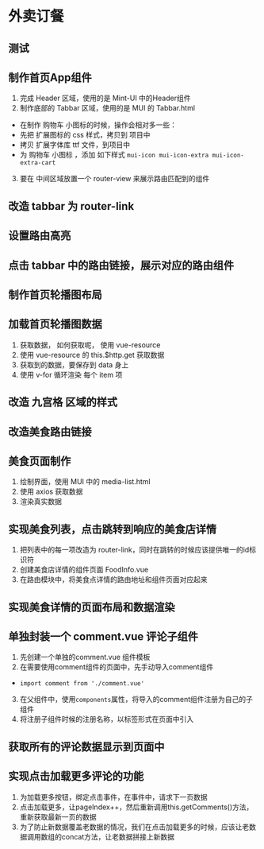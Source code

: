 
# 外卖订餐

## 测试

## 制作首页App组件
1. 完成 Header 区域，使用的是 Mint-UI 中的Header组件
2. 制作底部的 Tabbar 区域，使用的是 MUI 的 Tabbar.html
 + 在制作 购物车 小图标的时候，操作会相对多一些：
 + 先把 扩展图标的 css 样式，拷贝到 项目中
 + 拷贝 扩展字体库 ttf 文件，到项目中
 + 为 购物车 小图标 ，添加 如下样式 `mui-icon mui-icon-extra mui-icon-extra-cart`
3. 要在 中间区域放置一个 router-view 来展示路由匹配到的组件

## 改造 tabbar 为 router-link

## 设置路由高亮

## 点击 tabbar 中的路由链接，展示对应的路由组件

## 制作首页轮播图布局

## 加载首页轮播图数据
1. 获取数据， 如何获取呢， 使用 vue-resource
2. 使用 vue-resource 的 this.$http.get 获取数据
3. 获取到的数据，要保存到 data 身上
4. 使用 v-for 循环渲染 每个 item 项

## 改造 九宫格 区域的样式

## 改造美食路由链接

## 美食页面制作
1. 绘制界面，使用 MUI 中的 media-list.html
2. 使用 axios 获取数据
3. 渲染真实数据

## 实现美食列表，点击跳转到响应的美食店详情
1. 把列表中的每一项改造为 router-link，同时在跳转的时候应该提供唯一的id标识符
2. 创建美食店详情的组件页面 FoodInfo.vue
3. 在路由模块中，将美食点详情的路由地址和组件页面对应起来

## 实现美食详情的页面布局和数据渲染

## 单独封装一个 comment.vue 评论子组件
1. 先创建一个单独的comment.vue 组件模板
2. 在需要使用comment组件的页面中，先手动导入comment组件
 + `import comment from './comment.vue'`
3. 在父组件中，使用`components`属性，将导入的comment组件注册为自己的子组件
4. 将注册子组件时候的注册名称，以标签形式在页面中引入

## 获取所有的评论数据显示到页面中

## 实现点击加载更多评论的功能
1. 为加载更多按钮，绑定点击事件，在事件中，请求下一页数据
2. 点击加载更多，让pageIndex++，然后重新调用this.getComments()方法，重新获取最新一页的数据
3. 为了防止新数据覆盖老数据的情况，我们在点击加载更多的时候，应该让老数据调用数组的concat方法，让老数据拼接上新数据
